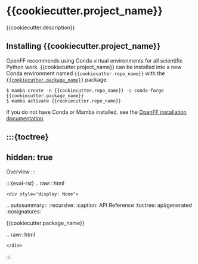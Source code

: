 # {{cookiecutter.project_name}}

{{cookiecutter.description}}

## Installing {{cookiecutter.project_name}}

OpenFF recommends using Conda virtual environments for all scientific Python work. {{cookiecutter.project_name}} can be installed into a new Conda environment named `{{cookiecutter.repo_name}}` with the [`{{cookiecutter.package_name}}`] package:

```shell-session
$ mamba create -n {{cookiecutter.repo_name}} -c conda-forge {{cookiecutter.package_name}}
$ mamba activate {{cookiecutter.repo_name}}
```

If you do not have Conda or Mamba installed, see the [OpenFF installation documentation](openff.docs:install).

[`{{cookiecutter.package_name}}`]: https://anaconda.org/conda-forge/{{cookiecutter.package_name}}

:::{toctree}
---
hidden: true
---

Overview <self>
:::

<!--
The autosummary directive renders to rST,
so we must use eval-rst here
-->
:::{eval-rst}
.. raw:: html

    <div style="display: None">

.. autosummary::
   :recursive:
   :caption: API Reference
   :toctree: api/generated
   :nosignatures:

   {{cookiecutter.package_name}}

.. raw:: html

    </div>
:::

